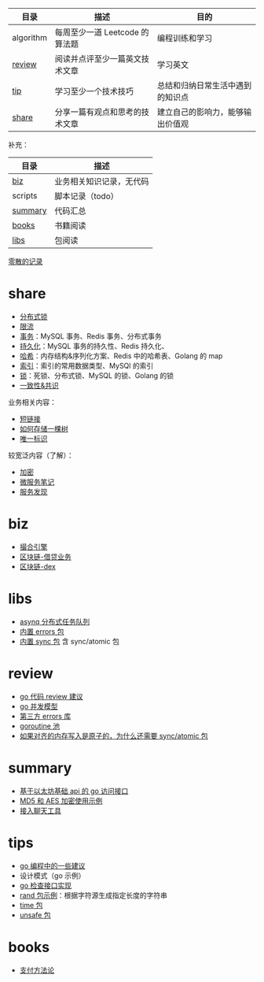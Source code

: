 | 目录                | 描述                   | 目的               |
|-------------------|----------------------|------------------|
| algorithm         | 每周至少一道 Leetcode 的算法题 | 编程训练和学习          |
| [review](#review) | 阅读并点评至少一篇英文技术文章      | 学习英文             |
| [tip](#tips)      | 学习至少一个技术技巧           | 总结和归纳日常生活中遇到的知识点 |
| [share](#share)   | 分享一篇有观点和思考的技术文章      | 建立自己的影响力，能够输出价值观 |

补充：

| 目录                  | 描述           |
|---------------------|--------------|
| [biz](#biz)         | 业务相关知识记录，无代码 |
| scripts             | 脚本记录（todo）   |
| [summary](#summary) | 代码汇总         |
| [books](#books)     | 书籍阅读         |
| [libs](#libs)       | 包阅读          |

[零散的记录](some.md)

# share

- [分布式锁](share/01_distributedLock.md)
- [限流](share/02_rateLimit.md)
- [事务](share/04_transaction.md)：MySQL 事务、Redis 事务、分布式事务
- [持久化](share/05_persistence.md)：MySQL 事务的持久性、Redis 持久化、
- [哈希](share/06_hash.md)：内存结构&序列化方案、Redis 中的哈希表、Golang 的 map
- [索引](share/07_index.md)：索引的常用数据类型、MySQl 的索引
- [锁](share/08_lock.md)：死锁、分布式锁、MySQL 的锁、Golang 的锁
- [一致性&共识](share/12_consistency&consensus.md)

业务相关内容：

- [短链接](share/03_shortURL.md)
- [如何存储一棵树](share/11_storeTree.md)
- [唯一标识](share/14_uniqueIdentifier.md)

较宽泛内容（了解）：

- [加密](share/09_cryptology.md)
- [微服务笔记](share/10_SomeMicroServiceNote.md)
- [服务发现](share/13_serviceDiscovery.md)

# biz

- [撮合引擎](biz/01_matchEngine.md)
- [区块链-借贷业务](biz/02_blockchain-loan.md)
- [区块链-dex](biz/03_blockchain-dex.md)

# libs

- [asynq 分布式任务队列](libs/asynq/README.md) 
- [内置 errors 包](libs/builtin_errors/READEME.md) 
- [内置 sync 包](libs/builtin_sync/REDEME.md) 含 sync/atomic 包

# review

- [go 代码 review 建议](review/codeReviewComments/README.md)
- [go 并发模型](review/concurrencyPatterns/README.md)
- [第三方 errors 库](review/errors/READEME.md)
- [goroutine 池](review/pool/workerPool.md)
- [如果对齐的内存写入是原子的，为什么还需要 sync/atomic 包](review/whyNeedAtomicPackage/README.md)

# summary

- [基于以太坊基础 api 的 go 访问接口](summary/blockchain/README.md)
- [MD5 和 AES 加密使用示例](summary/encrypt/aes.go)
- [接入聊天工具](summary/msg/README.md)

# tips

- [go 编程中的一些建议](tips/README.md)
- 设计模式（go 示例）
- [go 检查接口实现](tips/checkInterfaceImpl.md)
- [rand 包示例](tips/rand.md)：根据字符源生成指定长度的字符串
- [time 包](tips/time.md)
- [unsafe 包](tips/unsafe.md)

# books

- [支付方法论](books/payment/支付方法论.md)